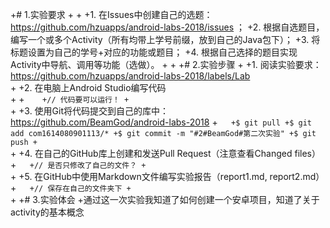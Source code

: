 +# 1.实验要求
 +
 +
 +1. 在Issues中创建自己的选题：https://github.com/hzuapps/android-labs-2018/issues ；
 +2. 根据自选题目，编写一个或多个Activity（所有均带上学号前缀，放到自己的Java包下）；
 +3. 将标题设置为自己的学号+对应的功能或题目；
 +4. 根据自己选择的题目实现Activity中导航、调用等功能（选做）。
 +
 +
 +# 2.实验步骤
 +
 +1. 阅读实验要求：https://github.com/hzuapps/android-labs-2018/labels/Lab   
 +
 +2. 在电脑上Android Studio编写代码  
 +
 +```   
 +// 代码要可以运行！
 +```   
 +
 +3. 使用Git将代码提交到自己的库中：https://github.com/BeamGod/android-labs-2018
 +```  
 +$ git pull
 +$ git add com1614080901113/*
 +$ git commit -m "#2#BeamGod#第二次实验"
 +$ git push
 +```  
 +
 +4. 在自己的GitHub库上创建和发送Pull Request（注意查看Changed files）  
 +```  
 +// 是否只修改了自己的文件？
 +```  
 +
 +5. 在GitHub中使用Markdown文件编写实验报告（report1.md, report2.md）  
 +```  
 +// 保存在自己的文件夹下
 +```  
 +
 +# 3.实验体会
 +通过这一次实验我知道了如何创建一个安卓项目，知道了关于activity的基本概念
